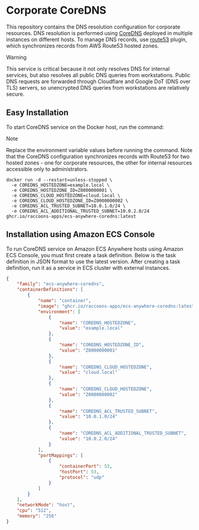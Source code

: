 # Corporate CoreDNS

This repository contains the DNS resolution configuration for corporate
resources. DNS resolution is performed using [CoreDNS](https://coredns.io/)
deployed in multiple instances on different hosts. To manage DNS records, use
[route53](https://coredns.io/plugins/route53/) plugin, which synchronizes
records from AWS Route53 hosted zones.

> [!WARNING]
> This service is critical because it not only resolves DNS for internal
> services, but also resolves all public DNS queries from workstations. Public
> DNS requests are forwarded through Cloudflare and Google DoT (DNS over TLS)
> servers, so unencrypted DNS queries from workstations are relatively secure.

## Easy Installation
To start CoreDNS service on the Docker host, run the command:

> [!NOTE]
> Replace the environment variable values ​​before running the command. Note
> that the CoreDNS configuration synchronizes records with Route53 for two
> hosted zones - one for corporate resources, the other for internal resources
> accessible only to administrators.

```
docker run -d --restart=unless-stopped \
  -e COREDNS_HOSTEDZONE=example.local \
  -e COREDNS_HOSTEDZONE_ID=Z0000000001 \
  -e COREDNS_CLOUD_HOSTEDZONE=cloud.local \
  -e COREDNS_CLOUD_HOSTEDZONE_ID=Z0000000002 \
  -e COREDNS_ACL_TRUSTED_SUBNET=10.0.1.0/24 \
  -e COREDNS_ACL_ADDITIONAL_TRUSTED_SUBNET=10.0.2.0/24 ghcr.io/raccoons-apps/ecs-anywhere-coredns:latest
```

## Installation using Amazon ECS Console
To run CoreDNS service on Amazon ECS Anywhere hosts using Amazon ECS Console,
you must first create a task definition. Below is the task definition in JSON
format to use the latest version. After creating a task definition, run it as
a service in ECS cluster with external instances.

```JSON
{
    "family": "ecs-anywhere-coredns",
    "containerDefinitions": [
        {
            "name": "container",
            "image": "ghcr.io/raccoons-apps/ecs-anywhere-coredns:latest",
            "environment": [
                {
                    "name": "COREDNS_HOSTEDZONE",
                    "value": "example.local"
                },
                {
                    "name": "COREDNS_HOSTEDZONE_ID",
                    "value": "Z0000000001"
                },
                {
                    "name": "COREDNS_CLOUD_HOSTEDZONE",
                    "value": "cloud.local"
                },
                {
                    "name": "COREDNS_CLOUD_HOSTEDZONE",
                    "value": "Z0000000002"
                },
                {
                    "name": "COREDNS_ACL_TRUSTED_SUBNET",
                    "value": "10.0.1.0/24"
                },
                {
                    "name": "COREDNS_ACL_ADDITIONAL_TRUSTED_SUBNET",
                    "value": "10.0.2.0/24"
                }
            ],
            "portMappings": [
                {
                    "containerPort": 53,
                    "hostPort": 53,
                    "protocol": "udp"
                }
            ]
        }
    ],
    "networkMode": "host",
    "cpu": "512",
    "memory": "256"
}
```
